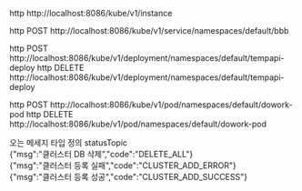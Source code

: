 http http://localhost:8086/kube/v1/instance

http POST http://localhost:8086/kube/v1/service/namespaces/default/bbb

http POST http://localhost:8086/kube/v1/deployment/namespaces/default/tempapi-deploy
http DELETE http://localhost:8086/kube/v1/deployment/namespaces/default/tempapi-deploy

http POST http://localhost:8086/kube/v1/pod/namespaces/default/dowork-pod
http DELETE http://localhost:8086/kube/v1/pod/namespaces/default/dowork-pod

오는 메세지 타입 정의 statusTopic  
{"msg":"클러스터 DB 삭제","code":"DELETE_ALL"}  
{"msg":"클러스터 등록 실패","code":"CLUSTER_ADD_ERROR"}  
{"msg":"클러스터 등록 성공","code":"CLUSTER_ADD_SUCCESS"}  